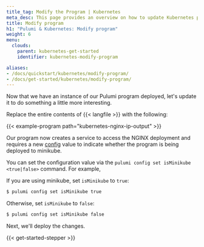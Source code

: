 ```yaml
---
title_tag: Modify the Program | Kubernetes
meta_desc: This page provides an overview on how to update Kubernetes project from a Pulumi program.
title: Modify program
h1: "Pulumi & Kubernetes: Modify program"
weight: 6
menu:
  clouds:
    parent: kubernetes-get-started
    identifier: kubernetes-modify-program

aliases:
- /docs/quickstart/kubernetes/modify-program/
- /docs/get-started/kubernetes/modify-program/
---
```


Now that we have an instance of our Pulumi program deployed, let's update it to do something a little more interesting.

Replace the entire contents of {{< langfile >}} with the following:

{{< example-program path="kubernetes-nginx-ip-output" >}}

Our program now creates a service to access the NGINX deployment and requires a new [config](/docs/concepts/config/) value to indicate whether the program is being deployed to minikube.

You can set the configuration value via the `pulumi config set isMinikube <true|false>` command. For example,

If you are using minikube, set `isMinikube` to `true`:

```bash
$ pulumi config set isMinikube true
```

Otherwise, set `isMinikube` to `false`:

```bash
$ pulumi config set isMinikube false
```

Next, we'll deploy the changes.

{{< get-started-stepper >}}
